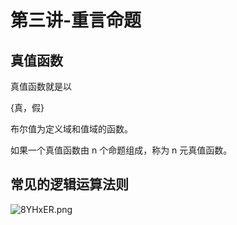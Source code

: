 # 第三讲-重言命题
## 真值函数
真值函数就是以

{真，假}

布尔值为定义域和值域的函数。

如果一个真值函数由 n 个命题组成，称为 n 元真值函数。
## 常见的逻辑运算法则
![8YHxER.png](https://s1.ax1x.com/2020/03/16/8YHxER.png)
